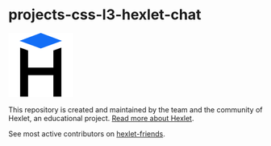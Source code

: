 # projects-css-l3-hexlet-chat

[![Hexlet Ltd. logo](https://raw.githubusercontent.com/Hexlet/assets/master/images/hexlet_logo128.png)](https://hexlet.io?utm_source=github&utm_medium=link&utm_campaign=projects-css-l3-hexlet-chat)

This repository is created and maintained by the team and the community of Hexlet, an educational project. [Read more about Hexlet](https://hexlet.io?utm_source=github&utm_medium=link&utm_campaign=projects-css-l3-hexlet-chat).

See most active contributors on [hexlet-friends](https://friends.hexlet.io/).

